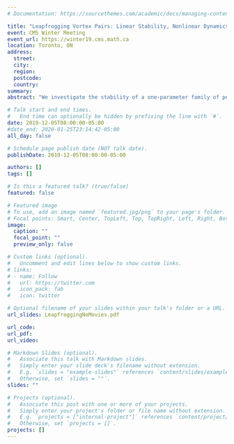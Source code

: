 ```yaml
---
# Documentation: https://sourcethemes.com/academic/docs/managing-content/

title: "Leapfrogging Vortex Pairs: Linear Stability, Nonlinear Dynamics, and Escape"
event: CMS Winter Meeting
event_url: https://winter19.cms.math.ca
location: Toronto, ON
address:
  street:
  city:
  region:
  postcode:
  country:
summary:
abstract: "We investigate the stability of a one-parameter family of periodic solutions of the four-vortex problem known as `leapfrogging' orbits. These solutions, which consist of two pairs of identical yet oppositely-signed vortices, were known to Gröbli (1877) and Love (1883), and can be parameterized by a dimensionless parameter $\\alpha$ related to the geometry of the initial configuration. Simulations by Acheson (2000) and numerical Floquet analysis by Tophøj and Aref (2012) both indicate, to many digits, that the bifurcation occurs when $\\alpha=\\phi^{-2}$, where $\\phi$ is the golden ratio. This study aims to explain the origin of this remarkable value. Using a trick from the gravitational two-body problem, we change variables to render the Floquet problem in an explicit form that is more amenable to analysis. We then implement G. W. Hill's method of harmonic balance to high order using computer algebra to construct a rapidly-converging sequence of asymptotic approximations to the bifurcation value, confirming the value found earlier. We also explain, via careful numerical study, many of the features of the nonlinear dynamics seen in earlier accounts. "

# Talk start and end times.
#   End time can optionally be hidden by prefixing the line with `#`.
date: 2019-12-05T08:00:00-05:00
#date_end: 2020-01-25T23:14:42-05:00
all_day: false

# Schedule page publish date (NOT talk date).
publishDate: 2019-12-05T08:00:00-05:00

authors: []
tags: []

# Is this a featured talk? (true/false)
featured: false

# Featured image
# To use, add an image named `featured.jpg/png` to your page's folder. 
# Focal points: Smart, Center, TopLeft, Top, TopRight, Left, Right, BottomLeft, Bottom, BottomRight.
image:
  caption: ""
  focal_point: ""
  preview_only: false

# Custom links (optional).
#   Uncomment and edit lines below to show custom links.
# links:
# - name: Follow
#   url: https://twitter.com
#   icon_pack: fab
#   icon: twitter

# Optional filename of your slides within your talk's folder or a URL.
url_slides: LeapfroggingNoMovies.pdf

url_code:
url_pdf:
url_video:

# Markdown Slides (optional).
#   Associate this talk with Markdown slides.
#   Simply enter your slide deck's filename without extension.
#   E.g. `slides = "example-slides"` references `content/slides/example-slides.md`.
#   Otherwise, set `slides = ""`.
slides: ""

# Projects (optional).
#   Associate this post with one or more of your projects.
#   Simply enter your project's folder or file name without extension.
#   E.g. `projects = ["internal-project"]` references `content/project/deep-learning/index.md`.
#   Otherwise, set `projects = []`.
projects: []
---
```

